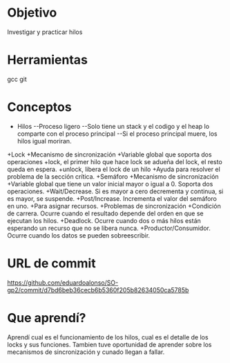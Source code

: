 # Objetivo
Investigar y practicar hilos

# Herramientas
gcc
git

# Conceptos
- Hilos
  --Proceso ligero
  --Solo tiene un stack y el codigo y el heap lo comparte con el proceso principal
  --Si el proceso principal muere, los hilos igual moriran.
 
+Lock
+Mecanismo de sincronización 
+Variable global que soporta dos operaciones
+lock, el primer hilo que hace lock se adueña del lock, el resto queda en espera.
+unlock, libera el lock de un hilo
+Ayuda para resolver el problema de la sección crítica.
+Semáforo
+Mecanismo de sincronización
+Variable global que tiene un valor inicial mayor o igual a 0. Soporta dos operaciones. 
+Wait/Decrease. Si es mayor a cero decrementa y continua, si es mayor, se suspende.
+Post/Increase. Incrementa el valor del semáforo en uno.
+Para asignar recursos.
+Problemas de sincronización
+Condición de carrera. Ocurre cuando el resultado depende del orden en que se ejecutan los hilos.
+Deadlock. Ocurre cuando dos o más hilos están esperando un recurso que no se libera nunca.
+Productor/Consumidor. Ocurre cuando los datos se pueden sobreescribir.
 
 # URL de commit
 
 https://github.com/eduardoalonso/SO-gp2/commit/d7bd6beb36cecb6b5360f205b82634050ca5785b
  
 # Que aprendí?
Aprendí cual es el funcionamiento de los hilos, cual es el detalle de los locks y sus funciones. Tambien tuve oportunidad de aprender sobre los mecanismos de sincronización y cunado llegan a fallar.
